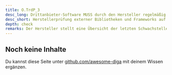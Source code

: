 ```yaml
---
title: O.TrdP_3
desc_long: Drittanbieter-Software MUSS durch den Hersteller regelmäßig (durch Auswertung öffentlich verfügbarer Informationen oder durch statische/dynamische Testmethoden) auf Schwachstellen überprüft werden. Überreste von Optionen zur Unterstützung der Entwicklung (vgl. O.Source_8) sind hierbei als Schwachstelle zu werten. Der Hersteller MUSS für alle öffentlich bekannten Schwachstellen analysieren, inwieweit die Schwachstelle die Sicherheit des Gesamtsystems beeinträchtigt. Software, bzw. Funktionen aus Drittanbieter-Software DARF bei bekannten Schwachstellen, die die Sicherheit des Gesamtsystems betreffen NICHT eingesetzt werden.
desc_short: Herstellerprüfung externer Bibliotheken und Frameworks auf Schwachstellen.
depth: check
remarks: Der Hersteller stellt eine Übersicht der letzten Schwachstellenanalyse der eingesetzten Drittanbieter-Softwarebereit. Diese wird vom Evaluator geprüft und in der Risikobewertung berücksichtigt. Zusätzlich prüft der Evaluator, ob der Hersteller bei Auftreten von Schwachstellen eine Mitigationsstrategie im Rahmen einer angemessenen Grace-Period bereitstellt.
---
```


## Noch keine Inhalte

Du kannst diese Seite unter [github.com/awesome-diga](https://github.com/awesome-diga/tr-faq) mit deinem Wissen ergänzen.
